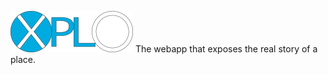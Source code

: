 ![alt text](/xplo_logo_border.png?raw=true "Title")
The webapp that exposes the real story of a place.
